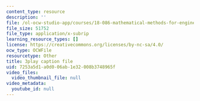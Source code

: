 ```yaml
---
content_type: resource
description: ''
file: /ol-ocw-studio-app/courses/18-086-mathematical-methods-for-engineers-ii-spring-2006/7253a5d1a0d006ab1e32008b3748965f_iVUsEwSg-lw.srt
file_size: 51752
file_type: application/x-subrip
learning_resource_types: []
license: https://creativecommons.org/licenses/by-nc-sa/4.0/
ocw_type: OCWFile
resourcetype: Other
title: 3play caption file
uid: 7253a5d1-a0d0-06ab-1e32-008b3748965f
video_files:
  video_thumbnail_file: null
video_metadata:
  youtube_id: null
---
```

